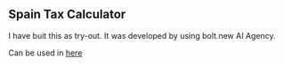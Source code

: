## Spain Tax Calculator

I have buit this as try-out. It was developed by using bolt.new AI Agency. 

Can be used in [here](spain-tax-calculator.vercel.app) 
